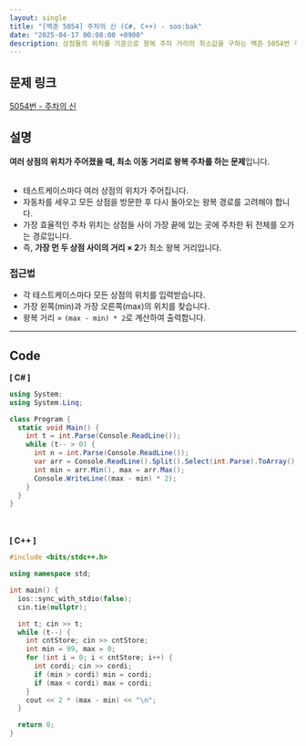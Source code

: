 ```yaml
---
layout: single
title: "[백준 5054] 주차의 신 (C#, C++) - soo:bak"
date: "2025-04-17 00:08:00 +0900"
description: 상점들의 위치를 기준으로 왕복 주차 거리의 최소값을 구하는 백준 5054번 주차의 신 문제의 C# 및 C++ 풀이 및 해설
---
```


## 문제 링크
[5054번 - 주차의 신](https://www.acmicpc.net/problem/5054)

## 설명
**여러 상점의 위치가 주어졌을 때, 최소 이동 거리로 왕복 주차를 하는 문제**입니다.<br>
<br>

- 테스트케이스마다 여러 상점의 위치가 주어집니다.<br>
- 자동차를 세우고 모든 상점을 방문한 후 다시 돌아오는 왕복 경로를 고려해야 합니다.<br>
- 가장 효율적인 주차 위치는 상점들 사이 가장 끝에 있는 곳에 주차한 뒤 전체를 오가는 경로입니다.<br>
- 즉, **가장 먼 두 상점 사이의 거리 × 2**가 최소 왕복 거리입니다.<br>

### 접근법
- 각 테스트케이스마다 모든 상점의 위치를 입력받습니다.<br>
- 가장 왼쪽(min)과 가장 오른쪽(max)의 위치를 찾습니다.<br>
- 왕복 거리 = `(max - min) * 2`로 계산하여 출력합니다.<br>

---

## Code
<b>[ C# ] </b>
<br>

```csharp
using System;
using System.Linq;

class Program {
  static void Main() {
    int t = int.Parse(Console.ReadLine());
    while (t-- > 0) {
      int n = int.Parse(Console.ReadLine());
      var arr = Console.ReadLine().Split().Select(int.Parse).ToArray();
      int min = arr.Min(), max = arr.Max();
      Console.WriteLine((max - min) * 2);
    }
  }
}
```

<br><br>
<b>[ C++ ] </b>
<br>

```cpp
#include <bits/stdc++.h>

using namespace std;

int main() {
  ios::sync_with_stdio(false);
  cin.tie(nullptr);

  int t; cin >> t;
  while (t--) {
    int cntStore; cin >> cntStore;
    int min = 99, max = 0;
    for (int i = 0; i < cntStore; i++) {
      int cordi; cin >> cordi;
      if (min > cordi) min = cordi;
      if (max < cordi) max = cordi;
    }
    cout << 2 * (max - min) << "\n";
  }

  return 0;
}
```
